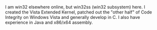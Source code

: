 I am win32 elsewhere online, but win32ss (win32 subsystem) here.  I created the Vista Extended Kernel, patched out the "other half" of Code Integrity on Windows Vista
and generally develop in C. I also have experience in Java and x86/x64 assembly.
